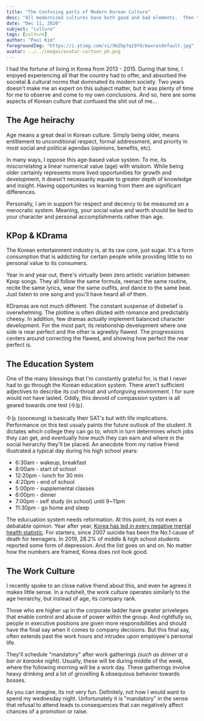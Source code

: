 ```yaml
---
title: "The Confusing parts of Modern Korean Culture"
desc: "All modernized cultures have both good and bad elements.  Then there are parts that are just confusing..."
date: "Dec 11, 2020"
subject: "culture"
tags: [culture]
author: "Paul Kim"
foregroundImg: "https://i.ytimg.com/vi/9bZkp7q19f0/maxresdefault.jpg"
avatar: ../../images/avatar-cartoon_pk.png
---
```


I had the fortune of living in Korea from 2013 - 2015. During that time, I enjoyed experiencing all that the country had to offer, and absorbed the societal & cultural norms that dominated its modern society. Two years doesn't make me an expert on this subject matter, but it was plenty of time for me to observe and come to my own conclusions. And so, here are some aspects of Korean culture that confused the shit out of me...

## The Age heirachy

Age means a great deal in Korean culture. Simply being older, means entitlement to unconditional respect, formal addressment, and priority in most social and political agendas (opinions, benefits, etc).

In many ways, I oppose this age-based value system. To me, its miscorrelating a linear numerical value (age) with wisdom. While being older certainly represents more lived opportunities for growth and development, it doesn't necessarily equate to greater depth of knowledge and insight. Having opportunites vs learning from them are significant differences.

Personally, I am in support for respect and decency to be measured on a merocratic system. Meaning, your social value and worth should be tied to your character and personal accomplishments rather than age.

## KPop & KDrama

The Korean entertainment industry is, at its raw core, just sugar. It's a form consumption that is addicting for certain people while providing little to no personal value to its consumers.

Year in and year out, there's virtually been zero artistic variation between Kpop songs. They all follow the same formula, reenact the same routine, recite the same lyrics, wear the same outfits, and dance to the same beat. Just listen to one song and you'll have heard all of them.

KDramas are not much different.  The constant suspense of disbelief is overwhelming. The plotline is often diluted with romance and predictably cheesy. In addition, few dramas actually implement balanced character development.  For the most part, its relationship development where one side is near perfect and the other is agreebly flawed. The progressions centers around correcting the flawed, and showing how perfect the near perfect is.

## The Education System

One of the many blessings that I'm constantly grateful for, is that I never had to go through the Korean education system.  There aren't sufficient adjectives to describe its cut-throat and unforgiving environment.  I for sure would not have lasted.  Oddly, this devoid of compassion system is all geared towards one test (수능).  

수능 (sooneung) is basically their SAT's but with life implications.  Performance on this test usualy paints the future outlook of the student.  It dictates which college they can go to, which in turn determines which jobs they can get, and eventually how much they can earn and where in the social heirarchy they'll be placed.  An anecdote from my native friend illustrated a typical day during his high school years:

- 6:30am - wakeup, breakfast
- 8:00am - start of school
- 12:20pm - lunch for 30 min
- 4:20pm - end of school
- 5:00pm - supplemental classes
- 6:00pm - dinner
- 7:00pm - self study (in school) until 9~11pm
- 11:30pm - go home and sleep

The educuation system needs reformation.  At this point, its not even a debatable opinion.  Year after year, [Korea has led in every negative mental health statistic](koreaherald.com/view.php?ud=20200427000687).  For starters, since 2007 suicide has been the No.1 cause of death for teenagers.  In 2019, 28.2% of middle & high school students reported some form of depression. And the list goes on and on.  No matter how the numbers are framed, Korea does not look good.  

## The Work Culture
I recently spoke to an close native friend about this, and even he agrees it makes little sense.  In a nutshell, the work culture operates similarly to the age heirarchy, but instead of age, its company rank.  

Those who are higher up in the corporate ladder have greater priveleges that enable control and abuse of power within the group. And rightfully so, people in executive positions are given more responsibilities and should have the final say when it comes to company decisions. But this final say, often extends past the work hours and intrudes upon employee's personal life.

They'll schedule "mandatory" after work gatherings *(such as dinner at a bar or karaoke night)*. Usually, these will be during middle of the week, where the following morning will be a work day. These gatherings involve heavy drinking and a lot of grovelling & obsequious behavior towards bosses.  

As you can imagine, its not very fun.  Definitely, not how I would want to spend my wednesday night. Unfortunately it is "mandatory" in the sense that refusal to attend leads to consequences that can negatively affect chances of a promotion or raise.